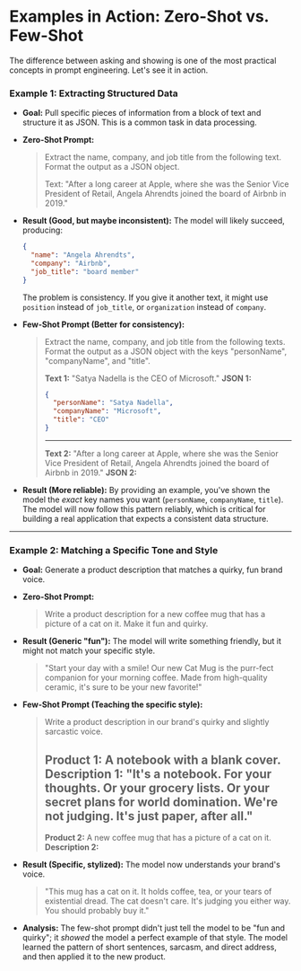 # Examples in Action: Zero-Shot vs. Few-Shot

The difference between asking and showing is one of the most practical concepts in prompt engineering. Let's see it in action.

### Example 1: Extracting Structured Data

*   **Goal:** Pull specific pieces of information from a block of text and structure it as JSON. This is a common task in data processing.

*   **Zero-Shot Prompt:**
    > Extract the name, company, and job title from the following text. Format the output as a JSON object.
    >
    > Text: "After a long career at Apple, where she was the Senior Vice President of Retail, Angela Ahrendts joined the board of Airbnb in 2019."

*   **Result (Good, but maybe inconsistent):** The model will likely succeed, producing:
    ```json
    {
      "name": "Angela Ahrendts",
      "company": "Airbnb",
      "job_title": "board member" 
    }
    ```
    The problem is consistency. If you give it another text, it might use `position` instead of `job_title`, or `organization` instead of `company`.

*   **Few-Shot Prompt (Better for consistency):**
    > Extract the name, company, and job title from the following texts. Format the output as a JSON object with the keys "personName", "companyName", and "title".
    >
    > **Text 1:** "Satya Nadella is the CEO of Microsoft."
    > **JSON 1:**
    > ```json
    > {
    >   "personName": "Satya Nadella",
    >   "companyName": "Microsoft",
    >   "title": "CEO"
    > }
    > ```
    > ---
    > **Text 2:** "After a long career at Apple, where she was the Senior Vice President of Retail, Angela Ahrendts joined the board of Airbnb in 2019."
    > **JSON 2:**

*   **Result (More reliable):** By providing an example, you've shown the model the *exact* key names you want (`personName`, `companyName`, `title`). The model will now follow this pattern reliably, which is critical for building a real application that expects a consistent data structure.

---

### Example 2: Matching a Specific Tone and Style

*   **Goal:** Generate a product description that matches a quirky, fun brand voice.

*   **Zero-Shot Prompt:**
    > Write a product description for a new coffee mug that has a picture of a cat on it. Make it fun and quirky.

*   **Result (Generic "fun"):** The model will write something friendly, but it might not match your specific style.
    > "Start your day with a smile! Our new Cat Mug is the purr-fect companion for your morning coffee. Made from high-quality ceramic, it's sure to be your new favorite!"

*   **Few-Shot Prompt (Teaching the specific style):**
    > Write a product description in our brand's quirky and slightly sarcastic voice.
    >
    > **Product 1:** A notebook with a blank cover.
    > **Description 1:** "It's a notebook. For your thoughts. Or your grocery lists. Or your secret plans for world domination. We're not judging. It's just paper, after all."
    > ---
    > **Product 2:** A new coffee mug that has a picture of a cat on it.
    > **Description 2:**

*   **Result (Specific, stylized):** The model now understands your brand's voice.
    > "This mug has a cat on it. It holds coffee, tea, or your tears of existential dread. The cat doesn't care. It's judging you either way. You should probably buy it."

*   **Analysis:** The few-shot prompt didn't just tell the model to be "fun and quirky"; it *showed* the model a perfect example of that style. The model learned the pattern of short sentences, sarcasm, and direct address, and then applied it to the new product.
